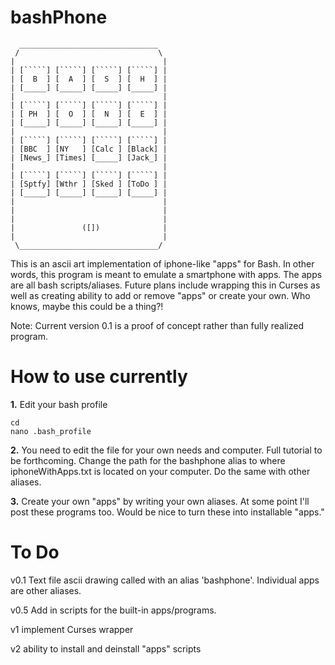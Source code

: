 bashPhone
=========
      _______________________________
     /                               \
    |                                 |       
    | [`````] [`````] [`````] [`````] |       
    | [  B  ] [  A  ] [  S  ] [  H  ] |       
    | [_____] [_____] [_____] [_____] |       
    |                                 |       
    | [`````] [`````] [`````] [`````] |       
    | [ PH  ] [  O  ] [  N  ] [  E  ] |       
    | [_____] [_____] [_____] [_____] |       
    |                                 |       
    | [`````] [`````] [`````] [`````] |       
    | [BBC  ] [NY   ] [Calc ] [Black] |       
    | [News_] [Times] [_____] [Jack_] |       
    |                                 |       
    | [`````] [`````] [`````] [`````] |       
    | [Sptfy] [Wthr ] [Sked ] [ToDo ] |       
    | [_____] [_____] [_____] [_____] |       
    |                                 |       
    |                                 |       
    |                                 |
    |               ([])              |
    |                                 |
     \_______________________________/

This is an ascii art implementation of iphone-like "apps" for Bash. In other words, this program is meant to emulate a smartphone with apps. The apps are all bash scripts/aliases. Future plans include wrapping this in Curses as well as creating ability to add or remove "apps" or create your own. Who knows, maybe this could be a thing?!

Note: Current version 0.1 is a proof of concept rather than fully realized program.

How to use currently
===================
**1.**  Edit your bash profile

    cd
    nano .bash_profile

**2.**  You need to edit the file for your own needs and computer. Full tutorial to be forthcoming.
Change the path for the bashphone alias to where iphoneWithApps.txt is located on your computer.
Do the same with other aliases.

**3.**  Create your own "apps" by writing your own aliases. At some point I'll post these programs too. Would be nice to turn these into installable "apps."
 
To Do
=====
v0.1 Text file ascii drawing called with an alias 'bashphone'. Individual apps are other aliases.

v0.5 Add in scripts for the built-in apps/programs.

v1 implement Curses wrapper

v2 ability to install and deinstall "apps" scripts
